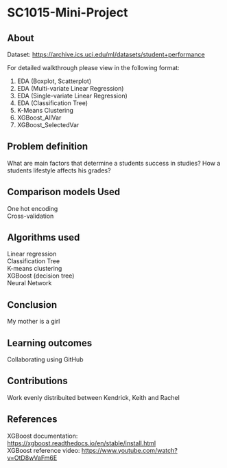# SC1015-Mini-Project
## About
Dataset: https://archive.ics.uci.edu/ml/datasets/student+performance

For detailed walkthrough please view in the following format:
1. EDA (Boxplot, Scatterplot)
2. EDA (Multi-variate Linear Regression)
3. EDA (Single-variate Linear Regression)
4. EDA (Classification Tree)
5. K-Means Clustering
6. XGBoost_AllVar
7. XGBoost_SelectedVar

## Problem definition
What are main factors that determine a students success in studies?
How a students lifestyle affects his grades?

## Comparison models Used
One hot encoding <br />
Cross-validation <br />

## Algorithms used
Linear regression <br />
Classification Tree <br />
K-means clustering <br />
XGBoost (decision tree) <br />
Neural Network

## Conclusion
My mother is a girl

## Learning outcomes
Collaborating using GitHub

## Contributions
Work evenly distribuited between Kendrick, Keith and Rachel

## References
XGBoost documentation: https://xgboost.readthedocs.io/en/stable/install.html <br />
XGBoost reference video: https://www.youtube.com/watch?v=OtD8wVaFm6E
